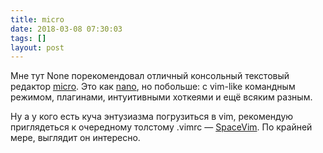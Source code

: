 ```yaml
---
title: micro
date: 2018-03-08 07:30:03
tags: []
layout: post
---
```


Мне тут None порекомендовал отличный консольный текстовый редактор [micro](https://github.com/zyedidia/micro). Это как [nano](https://ru.wikipedia.org/wiki/Nano), но побольше: с vim-like командным режимом, плагинами, интуитивными хоткеями и ещё всяким разным.

Ну а у кого есть куча энтузиазма погрузиться в vim, рекомендую приглядеться к очередному толстому .vimrc — [SpaceVim](https://github.com/SpaceVim/SpaceVim). По крайней мере, выглядит он интересно.
